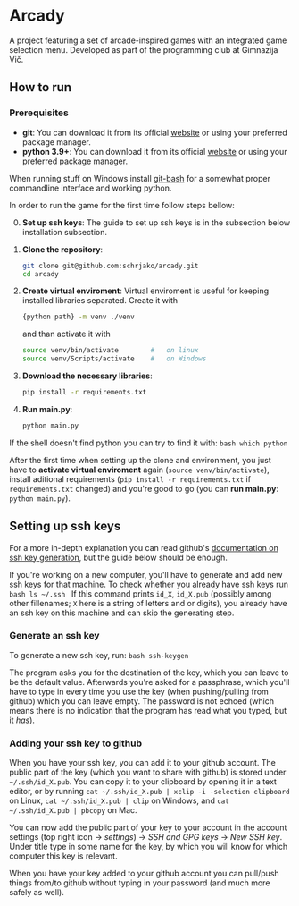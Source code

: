 # Arcady

A project featuring a set of arcade-inspired games with an integrated game selection menu. Developed as part of the programming club at Gimnazija Vič.

## How to run

### Prerequisites

- **git**: You can download it from its official [website](https://git-scm.com/)
  or using your preferred package manager.
- **python 3.9+**: You can download it from its official
  [website](https://www.python.org/downloads/) or using your preferred package
  manager.

When running stuff on Windows install [git-bash](https://gitforwindows.org/) for
a somewhat proper commandline interface and working python.

In order to run the game for the first time follow steps bellow:

0. **Set up ssh keys**: The guide to set up ssh keys is in the subsection below
   installation subsection.

1. **Clone the repository**:
    ```bash
    git clone git@github.com:schrjako/arcady.git
    cd arcady
    ```

2. **Create virtual enviroment**: Virtual enviroment is useful for keeping
  installed libraries separated. Create it with
    ```bash
    {python path} -m venv ./venv
    ```
    and than activate it with
    ```bash
    source venv/bin/activate        #   on linux
    source venv/Scripts/activate    #   on Windows
    ```

3. **Download the necessary libraries**:
    ```bash
    pip install -r requirements.txt
    ```

4. **Run main.py**:
    ```bash
    python main.py
    ```

If the shell doesn't find python you can try to find it with:
    ```bash
    which python
    ```

After the first time when setting up the clone and environment, you just have to
**activate virtual enviroment** again (`source venv/bin/activate`), install
aditional requirements (`pip install -r requirements.txt` if `requirements.txt`
changed) and you're good to go (you can **run main.py**: `python main.py`).

## Setting up ssh keys

For a more in-depth explanation you can read github's [documentation on ssh key
generation](https://docs.github.com/en/authentication/connecting-to-github-with-ssh/generating-a-new-ssh-key-and-adding-it-to-the-ssh-agent),
but the guide below should be enough.

If  you're working on a new computer, you'll have to generate and add new ssh
keys for that machine. To check whether you already have ssh keys run
    ```bash
    ls ~/.ssh
    ```
If this command prints `id_X`, `id_X.pub` (possibly among other fillenames; `X`
here is a string of letters and or digits), you already have an ssh key on this
machine and can skip the generating step.

### Generate an ssh key

To generate a new ssh key, run:
    ```bash
    ssh-keygen
    ```

The program asks you for the destination of the key, which you can leave to be
the default value. Afterwards you're asked for a passphrase, which you'll have
to type in every time you use the key (when pushing/pulling from github) which
you can leave empty. The password is not echoed (which means there is no
indication that the program has read what you typed, but it *has*).

### Adding your ssh key to github

When you have your ssh key, you can add it to your github account. The public
part of the key (which you want to share with github) is stored under
`~/.ssh/id_X.pub`. You can copy it to your clipboard by opening it in a text
editor, or by running `cat ~/.ssh/id_X.pub | xclip -i -selection clipboard` on
Linux, `cat ~/.ssh/id_X.pub | clip` on Windows, and `cat ~/.ssh/id_X.pub |
pbcopy` on Mac.

You can now add the public part of your key to your account in the account
settings (top right icon -> *settings*) -> *SSH and GPG keys* -> *New SSH key*.
Under title type in some name for the key, by which you will know for which
computer this key is relevant.

When you have your key added to your github account you can pull/push things
from/to github without typing in your password (and much more safely as well).
